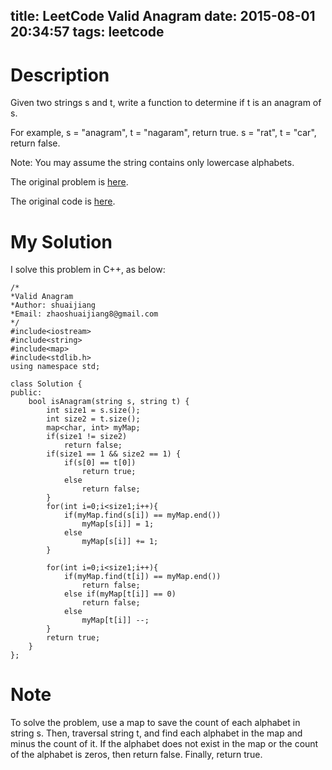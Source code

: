title: LeetCode Valid Anagram
date: 2015-08-01 20:34:57
tags: leetcode
---

# Description
Given two strings s and t, write a function to determine if t is an anagram of s.

For example,
s = "anagram", t = "nagaram", return true.
s = "rat", t = "car", return false.

Note:
You may assume the string contains only lowercase alphabets.

The original problem is [here](https://leetcode.com/problems/valid-anagram/ "Problem").

The original code is [here](https://github.com/shuaijiang/LeetCode/blob/master/ValidAnagram.cpp "Code").
<!--more-->

# My Solution
I solve this problem in C++, as below:

	/*
	*Valid Anagram 
	*Author: shuaijiang
	*Email: zhaoshuaijiang8@gmail.com
	*/
	#include<iostream>
	#include<string>
	#include<map> 
	#include<stdlib.h>
	using namespace std;
	
	class Solution {
	public:
	    bool isAnagram(string s, string t) {
	        int size1 = s.size();
	        int size2 = t.size();
	        map<char, int> myMap;
	        if(size1 != size2)
	        	return false;
	        if(size1 == 1 && size2 == 1) {
	        	if(s[0] == t[0])
	        		return true;
	        	else
	        		return false;
	        }
	        for(int i=0;i<size1;i++){
				if(myMap.find(s[i]) == myMap.end())
					myMap[s[i]] = 1;
				else
					myMap[s[i]] += 1;
	        }
	
	        for(int i=0;i<size1;i++){
	        	if(myMap.find(t[i]) == myMap.end())      		
	        		return false;
	        	else if(myMap[t[i]] == 0)
	        		return false;
	        	else
	        		myMap[t[i]] --;
	        }
	        return true;
	    }
	};


# Note
To solve the problem, use a map to save the count of each alphabet in string s. Then, traversal string t, and find each alphabet in the map and minus the count of it. If the alphabet does not exist in the map or the count of the alphabet is zeros, then return false. Finally, return true.
